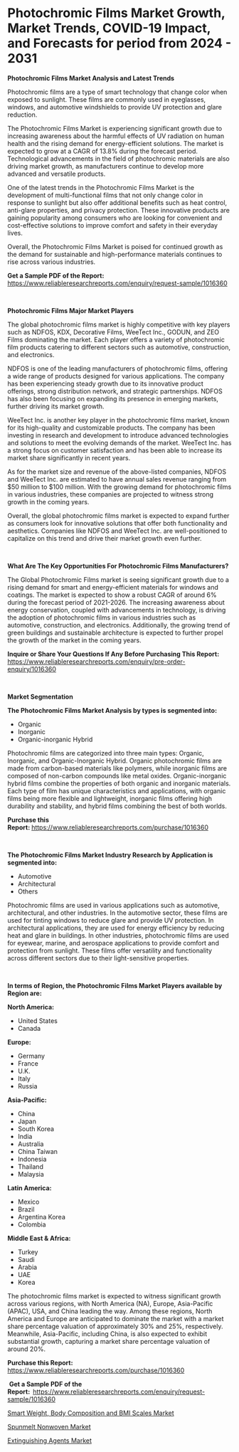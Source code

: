<p><h1>Photochromic Films Market Growth, Market Trends, COVID-19 Impact, and Forecasts for period from 2024 - 2031</h1></p><p><strong>Photochromic Films Market Analysis and Latest Trends</strong></p>
<p><p>Photochromic films are a type of smart technology that change color when exposed to sunlight. These films are commonly used in eyeglasses, windows, and automotive windshields to provide UV protection and glare reduction.</p><p>The Photochromic Films Market is experiencing significant growth due to increasing awareness about the harmful effects of UV radiation on human health and the rising demand for energy-efficient solutions. The market is expected to grow at a CAGR of 13.8% during the forecast period. Technological advancements in the field of photochromic materials are also driving market growth, as manufacturers continue to develop more advanced and versatile products.</p><p>One of the latest trends in the Photochromic Films Market is the development of multi-functional films that not only change color in response to sunlight but also offer additional benefits such as heat control, anti-glare properties, and privacy protection. These innovative products are gaining popularity among consumers who are looking for convenient and cost-effective solutions to improve comfort and safety in their everyday lives.</p><p>Overall, the Photochromic Films Market is poised for continued growth as the demand for sustainable and high-performance materials continues to rise across various industries.</p></p>
<p><strong>Get a Sample PDF of the Report:&nbsp;</strong> <a href="https://www.reliableresearchreports.com/enquiry/request-sample/1016360">https://www.reliableresearchreports.com/enquiry/request-sample/1016360</a></p>
<p>&nbsp;</p>
<p><strong>Photochromic Films Major Market Players</strong></p>
<p><p>The global photochromic films market is highly competitive with key players such as NDFOS, KDX, Decorative Films, WeeTect Inc., GODUN, and ZEO Films dominating the market. Each player offers a variety of photochromic film products catering to different sectors such as automotive, construction, and electronics.</p><p>NDFOS is one of the leading manufacturers of photochromic films, offering a wide range of products designed for various applications. The company has been experiencing steady growth due to its innovative product offerings, strong distribution network, and strategic partnerships. NDFOS has also been focusing on expanding its presence in emerging markets, further driving its market growth.</p><p>WeeTect Inc. is another key player in the photochromic films market, known for its high-quality and customizable products. The company has been investing in research and development to introduce advanced technologies and solutions to meet the evolving demands of the market. WeeTect Inc. has a strong focus on customer satisfaction and has been able to increase its market share significantly in recent years.</p><p>As for the market size and revenue of the above-listed companies, NDFOS and WeeTect Inc. are estimated to have annual sales revenue ranging from $50 million to $100 million. With the growing demand for photochromic films in various industries, these companies are projected to witness strong growth in the coming years.</p><p>Overall, the global photochromic films market is expected to expand further as consumers look for innovative solutions that offer both functionality and aesthetics. Companies like NDFOS and WeeTect Inc. are well-positioned to capitalize on this trend and drive their market growth even further.</p></p>
<p>&nbsp;</p>
<p><strong>What Are The Key Opportunities For Photochromic Films Manufacturers?</strong></p>
<p><p>The Global Photochromic Films market is seeing significant growth due to a rising demand for smart and energy-efficient materials for windows and coatings. The market is expected to show a robust CAGR of around 6% during the forecast period of 2021-2026. The increasing awareness about energy conservation, coupled with advancements in technology, is driving the adoption of photochromic films in various industries such as automotive, construction, and electronics. Additionally, the growing trend of green buildings and sustainable architecture is expected to further propel the growth of the market in the coming years.</p></p>
<p><strong>Inquire or Share Your Questions If Any Before Purchasing This Report:</strong> <a href="https://www.reliableresearchreports.com/enquiry/pre-order-enquiry/1016360">https://www.reliableresearchreports.com/enquiry/pre-order-enquiry/1016360</a></p>
<p>&nbsp;</p>
<p><strong>Market Segmentation</strong></p>
<p><strong>The Photochromic Films Market Analysis by types is segmented into:</strong></p>
<p><ul><li>Organic</li><li>Inorganic</li><li>Organic-inorganic Hybrid</li></ul></p>
<p><p>Photochromic films are categorized into three main types: Organic, Inorganic, and Organic-Inorganic Hybrid. Organic photochromic films are made from carbon-based materials like polymers, while inorganic films are composed of non-carbon compounds like metal oxides. Organic-inorganic hybrid films combine the properties of both organic and inorganic materials. Each type of film has unique characteristics and applications, with organic films being more flexible and lightweight, inorganic films offering high durability and stability, and hybrid films combining the best of both worlds.</p></p>
<p><strong>Purchase this Report:&nbsp;</strong><a href="https://www.reliableresearchreports.com/purchase/1016360">https://www.reliableresearchreports.com/purchase/1016360</a></p>
<p>&nbsp;</p>
<p><strong>The Photochromic Films Market Industry Research by Application is segmented into:</strong></p>
<p><ul><li>Automotive</li><li>Architectural</li><li>Others</li></ul></p>
<p><p>Photochromic films are used in various applications such as automotive, architectural, and other industries. In the automotive sector, these films are used for tinting windows to reduce glare and provide UV protection. In architectural applications, they are used for energy efficiency by reducing heat and glare in buildings. In other industries, photochromic films are used for eyewear, marine, and aerospace applications to provide comfort and protection from sunlight. These films offer versatility and functionality across different sectors due to their light-sensitive properties.</p></p>
<p>&nbsp;</p>
<p><strong>In terms of Region, the Photochromic Films Market Players available by Region are:</strong></p>
<p>
    <p> <strong> North America: </strong>
        <ul>
            <li>United States</li>
            <li>Canada</li>
        </ul>
        </p> 
    <p> <strong> Europe: </strong>
        <ul>
            <li>Germany</li>
            <li>France</li>
            <li>U.K.</li>
            <li>Italy</li>
            <li>Russia</li>
        </ul>
        </p> 
    <p> <strong> Asia-Pacific: </strong>
        <ul>
            <li>China</li>
            <li>Japan</li>
            <li>South Korea</li>
            <li>India</li>
            <li>Australia</li>
            <li>China Taiwan</li>
            <li>Indonesia</li>
            <li>Thailand</li>
            <li>Malaysia</li>
        </ul>
        </p> 
    <p> <strong> Latin America: </strong>
        <ul>
            <li>Mexico</li>
            <li>Brazil</li>
            <li>Argentina Korea</li>
            <li>Colombia</li>
        </ul>
        </p> 
    <p> <strong> Middle East & Africa: </strong>
        <ul>
            <li>Turkey</li>
            <li>Saudi</li>
            <li>Arabia</li>
            <li>UAE</li>
            <li>Korea</li>
        </ul>
    </p>
    </p>
<p><p>The photochromic films market is expected to witness significant growth across various regions, with North America (NA), Europe, Asia-Pacific (APAC), USA, and China leading the way. Among these regions, North America and Europe are anticipated to dominate the market with a market share percentage valuation of approximately 30% and 25%, respectively. Meanwhile, Asia-Pacific, including China, is also expected to exhibit substantial growth, capturing a market share percentage valuation of around 20%.</p></p>
<p><strong>Purchase this Report: </strong><a href="https://www.reliableresearchreports.com/purchase/1016360">https://www.reliableresearchreports.com/purchase/1016360</a></p>
<p>&nbsp;<strong>Get a Sample PDF of the Report:&nbsp;&nbsp;</strong><a href="https://www.reliableresearchreports.com/enquiry/request-sample/1016360">https://www.reliableresearchreports.com/enquiry/request-sample/1016360</a></p>
<p><strong></strong></p>
<p><p><a href="https://view.publitas.com/reportprime-1/smart-weight-body-composition-and-bmi-scales-market-a-comprehensive-report-of-its-market-share-growth-trends-2023-2030/">Smart Weight, Body Composition and BMI Scales Market</a></p><p><a href="https://view.publitas.com/reportprime-1/spunmelt-nonwoven-market-size-growth-and-forecast-from-2023-2030/">Spunmelt Nonwoven Market</a></p><p><a href="https://view.publitas.com/reportprime-1/extinguishing-agents-market-a-comprehensive-report-of-its-market-share-growth-trends-2023-2030/">Extinguishing Agents Market</a></p></p>